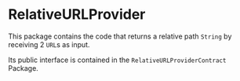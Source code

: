 # RelativeURLProvider

This package contains the code that returns a relative path `String` by receiving 2 `URL`s as input.

Its public interface is contained in the `RelativeURLProviderContract` Package.
